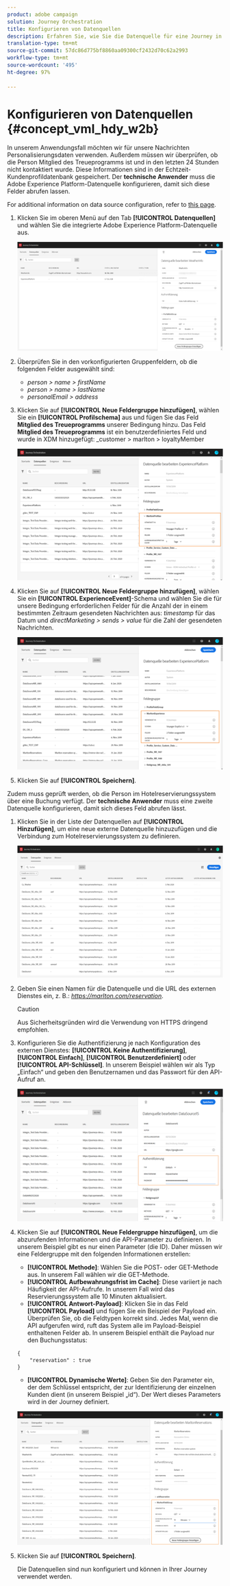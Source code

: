 ```yaml
---
product: adobe campaign
solution: Journey Orchestration
title: Konfigurieren von Datenquellen
description: Erfahren Sie, wie Sie die Datenquelle für eine Journey in einem erweiterten Anwendungsfall konfigurieren
translation-type: tm+mt
source-git-commit: 57dc86d775bf8860aa09300cf2432d70c62a2993
workflow-type: tm+mt
source-wordcount: '495'
ht-degree: 97%

---
```



# Konfigurieren von Datenquellen {#concept_vml_hdy_w2b}

In unserem Anwendungsfall möchten wir für unsere Nachrichten Personalisierungsdaten verwenden. Außerdem müssen wir überprüfen, ob die Person Mitglied des Treueprogramms ist und in den letzten 24 Stunden nicht kontaktiert wurde. Diese Informationen sind in der Echtzeit-Kundenprofildatenbank gespeichert. Der **technische Anwender** muss die Adobe Experience Platform-Datenquelle konfigurieren, damit sich diese Felder abrufen lassen.

For additional information on data source configuration, refer to [this page](../datasource/about-data-sources.md).

1. Klicken Sie im oberen Menü auf den Tab **[!UICONTROL Datenquellen]** und wählen Sie die integrierte Adobe Experience Platform-Datenquelle aus.

   ![](../assets/journey23.png)

1. Überprüfen Sie in den vorkonfigurierten Gruppenfeldern, ob die folgenden Felder ausgewählt sind:

   * _person > name > firstName_
   * _person > name > lastName_
   * _personalEmail > address_

1. Klicken Sie auf **[!UICONTROL Neue Feldergruppe hinzufügen]**, wählen Sie ein **[!UICONTROL Profilschema]** aus und fügen Sie das Feld **Mitglied des Treueprogramms** unserer Bedingung hinzu. Das Feld **Mitglied des Treueprogramms** ist ein benutzerdefiniertes Feld und wurde in XDM hinzugefügt: _customer > marlton > loyaltyMember

   ![](../assets/journeyuc2_6.png)

1. Klicken Sie auf **[!UICONTROL Neue Feldergruppe hinzufügen]**, wählen Sie ein **[!UICONTROL ExperienceEvent]**-Schema und wählen Sie die für unsere Bedingung erforderlichen Felder für die Anzahl der in einem bestimmten Zeitraum gesendeten Nachrichten aus: _timestamp_ für das Datum und _directMarketing > sends > value_ für die Zahl der gesendeten Nachrichten.

   ![](../assets/journeyuc2_7.png)

1. Klicken Sie auf **[!UICONTROL Speichern]**.

Zudem muss geprüft werden, ob die Person im Hotelreservierungssystem über eine Buchung verfügt. Der **technische Anwender** muss eine zweite Datenquelle konfigurieren, damit sich dieses Feld abrufen lässt.

1. Klicken Sie in der Liste der Datenquellen auf **[!UICONTROL Hinzufügen]**, um eine neue externe Datenquelle hinzuzufügen und die Verbindung zum Hotelreservierungssystem zu definieren.

   ![](../assets/journeyuc2_9.png)

1. Geben Sie einen Namen für die Datenquelle und die URL des externen Dienstes ein, z. B.: _https://marlton.com/reservation_.

   >[!CAUTION]
   >
   >Aus Sicherheitsgründen wird die Verwendung von HTTPS dringend empfohlen.

1. Konfigurieren Sie die Authentifizierung je nach Konfiguration des externen Dienstes: **[!UICONTROL Keine Authentifizierung]**, **[!UICONTROL Einfach]**, **[!UICONTROL Benutzerdefiniert]** oder **[!UICONTROL API-Schlüssel]**. In unserem Beispiel wählen wir als Typ „Einfach“ und geben den Benutzernamen und das Passwort für den API-Aufruf an.

   ![](../assets/journeyuc2_10.png)

1. Klicken Sie auf **[!UICONTROL Neue Feldergruppe hinzufügen]**, um die abzurufenden Informationen und die API-Parameter zu definieren. In unserem Beispiel gibt es nur einen Parameter (die ID). Daher müssen wir eine Feldergruppe mit den folgenden Informationen erstellen:

   * **[!UICONTROL Methode]**: Wählen Sie die POST- oder GET-Methode aus. In unserem Fall wählen wir die GET-Methode.
   * **[!UICONTROL Aufbewahrungsfrist im Cache]**: Diese variiert je nach Häufigkeit der API-Aufrufe. In unserem Fall wird das Reservierungssystem alle 10 Minuten aktualisiert.
   * **[!UICONTROL Antwort-Payload]**: Klicken Sie in das Feld **[!UICONTROL Payload]** und fügen Sie ein Beispiel der Payload ein. Überprüfen Sie, ob die Feldtypen korrekt sind. Jedes Mal, wenn die API aufgerufen wird, ruft das System alle im Payload-Beispiel enthaltenen Felder ab. In unserem Beispiel enthält die Payload nur den Buchungsstatus:

   ```
   {
       "reservation" : true
   }
   ```

   * **[!UICONTROL Dynamische Werte]**: Geben Sie den Parameter ein, der dem Schlüssel entspricht, der zur Identifizierung der einzelnen Kunden dient (in unserem Beispiel „id“). Der Wert dieses Parameters wird in der Journey definiert.

   ![](../assets/journeyuc2_11.png)

1. Klicken Sie auf **[!UICONTROL Speichern]**.

   Die Datenquellen sind nun konfiguriert und können in Ihrer Journey verwendet werden.
